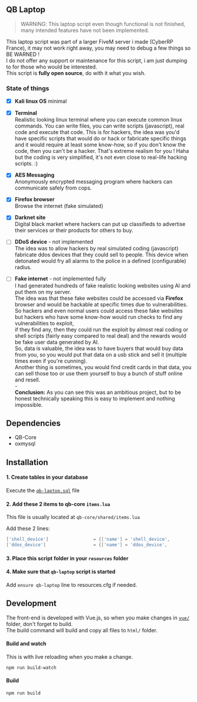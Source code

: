 QB Laptop
---------

> WARNING: This laptop script even though functional is not finished, many intended features have not been implemented.

This laptop script was part of a larger FiveM server i made (CyberRP France), it may not work right away, you may need to debug a few things so BE WARNED !  
I do not offer any support or maintenance for this script, i am just dumping to for those who would be interested.  
This script is **fully open source**, do with it what you wish.

### State of things

- [x] **Kali linux OS** minimal

- [x] **Terminal**  
      Realistic looking linux terminal where you can execute common linux commands.
      You can write files, you can write scripts (javascript), real code and execute that code.
      This is for hackers, the idea was you'd have specific scripts that would do or hack or fabricate specific things and
      it would require at least some know-how, so if you don't know the code, then you can't be a hacker. That's extreme realism for you ! Haha but the coding is very simplified, it's not even close to real-life hacking scripts. :)

- [x] **AES Messaging**  
      Anonymously encrypted messaging program where hackers can communicate safely from cops.

- [x] **Firefox browser**  
      Browse the internet (fake simulated)

- [x] **Darknet site**  
      Digital black market where hackers can put up classifieds to advertise their services or their products for others to buy.

- [ ] **DDoS device** - not implemented  
      The idea was to allow hackers by real simulated coding (javascript) fabricate ddos devices that they could sell to people.
      This device when detonated would fry all alarms to the police in a defined (configurable) radius. 

- [ ] **Fake internet** - not implemented fully  
      I had generated hundreds of fake realistic looking websites using AI and put them on my server.  
      The idea was that these fake websites could be accessed via **Firefox** browser and would be hackable at specific times due to vulnerabilities.  
      So hackers and even normal users could access these fake websites but hackers who have some know-how would run checks to find any vulnerabilities to exploit,  
      if they find any, then they could run the exploit by almost real coding or shell scripts (fairly easy compared to real deal) and the rewards would be fake user data generated by AI.  
      So, data is valuable, the idea was to have buyers that would buy data from you, so you would put that data on a usb stick and sell it (multiple times even if you're cunning).  
      Another thing is sometimes, you would find credit cards in that data, you can sell those too or use them yourself to buy a bunch of stuff online and resell.  
      -  
      **Conclusion:** As you can see this was an ambitious project, but to be honest technically speaking this is easy to implement and nothing impossible.

## Dependencies

- QB-Core
- oxmysql

## Installation

#### 1. Create tables in your database

Execute the [`qb-laptop.sql`](qb-laptop.sql) file


#### 2. Add these 2 items to qb-core `items.lua`

This file is usually located at `qb-core/shared/items.lua`  

Add these 2 lines:

```lua
['shell_device']				 = {['name'] = 'shell_device',					['label'] = 'Appareil programmable',		['weight'] = 200, 		['type'] = 'item',		['image'] = 'shell_device.png',			['unique'] = false,		['useable'] = false,	['shouldClose'] = false, 	['combinable'] = nil, 	['description'] = 'Appareil vide que vous pouvez programmer vous meme pour vos besoins.'},
['ddos_device']					 = {['name'] = 'ddos_device',					['label'] = 'Appareil DDoS Police', 		['weight'] = 200,		['type'] = 'item', 		['image'] = 'shell_device.png',				['unique'] = true,		['useable'] = true, 	['shouldClose'] = false,	['combinable'] = nil, 	['description'] = 'Appareil DDoS permettant de retarder les les alertes police.'}
```

#### 3. Place this script folder in your `resources` folder

#### 4. Make sure that `qb-laptop` script is started

Add `ensure qb-laptop` line to resources.cfg if needed.


## Development

The front-end is developed with Vue.js, so when you make changes in [`vue/`](vue/) folder, don't forget to build.  
The build command will build and copy all files to `html/` folder.  

#### Build and watch

This is with live reloading when you make a change.

```
npm run build-watch
```

#### Build

```
npm run build
```

